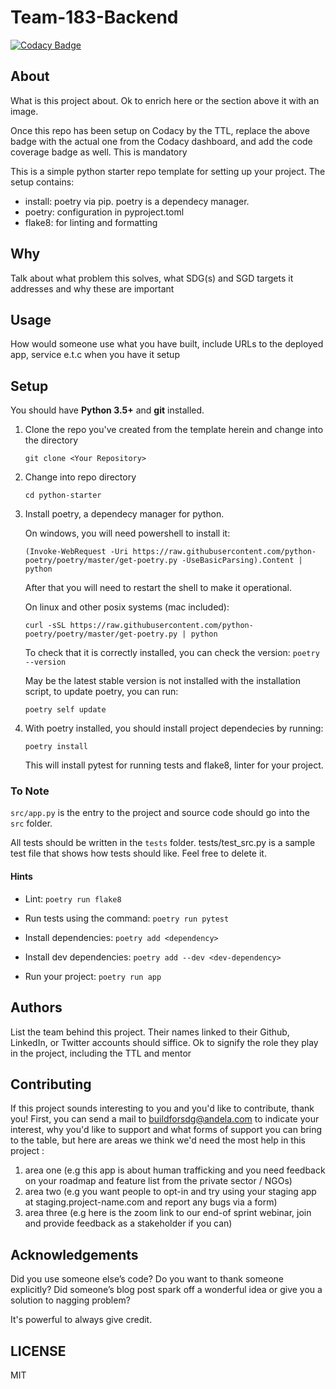 # Team-183-Backend

[![Codacy Badge](https://api.codacy.com/project/badge/Grade/6c9d7de398b64a68bf8446209a78f342)](https://app.codacy.com/gh/BuildForSDG/Team-183-Backend?utm_source=github.com&utm_medium=referral&utm_content=BuildForSDG/Team-183-Backend&utm_campaign=Badge_Grade_Settings)

## About

What is this project about. Ok to enrich here or the section above it with an image.

Once this repo has been setup on Codacy by the TTL, replace the above badge with the actual one from the Codacy dashboard, and add the code coverage badge as well. This is mandatory

This is a simple python starter repo template for setting up your project. The setup contains:

-   install: poetry via pip. poetry is a dependecy manager.
-   poetry: configuration in pyproject.toml
-   flake8: for linting and formatting

## Why

Talk about what problem this solves, what SDG(s) and SGD targets it addresses and why these are important

## Usage

How would someone use what you have built, include URLs to the deployed app, service e.t.c when you have it setup

## Setup

You should have **Python 3.5+** and **git** installed.

1.  Clone the repo you've created from the template herein and change into the directory

    `git clone <Your Repository>`

2.  Change into repo directory

    `cd python-starter`

3.  Install poetry, a dependecy manager for python.

    On windows, you will need powershell to install it:

    `(Invoke-WebRequest -Uri https://raw.githubusercontent.com/python-poetry/poetry/master/get-poetry.py -UseBasicParsing).Content | python`

    After that you will need to restart the shell to make it operational.

    On linux and other posix systems (mac included):

    `curl -sSL https://raw.githubusercontent.com/python-poetry/poetry/master/get-poetry.py | python`

    To check that it is correctly installed, you can check the version:
    `poetry --version`

    May be the latest stable version is not installed with the installation script, to update poetry, you can run:

    `poetry self update`

4.  With poetry installed, you should install project dependecies by running:

    `poetry install`

    This will install pytest for running tests and flake8, linter for your project.

### To Note

`src/app.py` is the entry to the project and source code should go into the `src` folder.

All tests should be written in the `tests` folder. tests/test_src.py is a sample test file that shows how tests should like. Feel free to delete it.

#### Hints

-   Lint: `poetry run flake8`

-   Run tests using the command: `poetry run pytest`

-   Install dependencies:
    `poetry add <dependency>`

-   Install dev dependencies:
    `poetry add --dev <dev-dependency>`

-   Run your project:
    `poetry run app`

## Authors

List the team behind this project. Their names linked to their Github, LinkedIn, or Twitter accounts should siffice. Ok to signify the role they play in the project, including the TTL and mentor

## Contributing

If this project sounds interesting to you and you'd like to contribute, thank you!
First, you can send a mail to buildforsdg@andela.com to indicate your interest, why you'd like to support and what forms of support you can bring to the table, but here are areas we think we'd need the most help in this project :

1.  area one (e.g this app is about human trafficking and you need feedback on your roadmap and feature list from the private sector / NGOs)
2.  area two (e.g you want people to opt-in and try using your staging app at staging.project-name.com and report any bugs via a form)
3.  area three (e.g here is the zoom link to our end-of sprint webinar, join and provide feedback as a stakeholder if you can)

## Acknowledgements

Did you use someone else’s code?
Do you want to thank someone explicitly?
Did someone’s blog post spark off a wonderful idea or give you a solution to nagging problem?

It's powerful to always give credit.

## LICENSE

MIT
